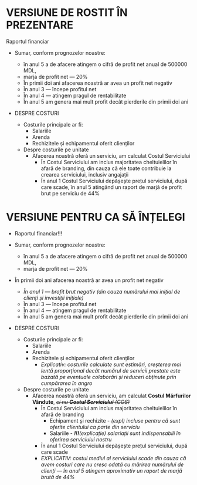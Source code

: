 # VERSIUNE DE ROSTIT ÎN PREZENTARE

 Raportul financiar
* Sumar, conform prognozelor noastre:
  * în anul 5 a de afacere atingem o cifră de profit net anual de 500000 MDL, 
  * marja de profit net — 20%
  * În primii doi ani afacerea noastră ar avea un profit net negativ
  * În anul 3 — începe profitul net
  * În anul 4 — atingem pragul de rentabilitate 
  * În anul 5 am genera mai mult profit decât pierderile din primii doi ani

* DESPRE COSTURI
  * Costurile principale ar fi:
    * Salariile
    * Arenda
    * Rechizitele și echipamentul oferit clienților
  * Despre costurile pe unitate
    * Afacerea noastră oferă un serviciu, am calculat Costul Serviciului
      * În Costul Serviciului am inclus majoritatea cheltuielilor în afară de branding, din cauza că ele toate contribuie la crearea serviciului, inclusiv angajații
      * În anul 1 Costul Serviciului depășește prețul serviciului, după care scade, în anul 5 atingând un raport de marjă de profit brut pe serviciu de 44%
     


# VERSIUNE PENTRU CA SĂ ÎNȚELEGI

* Raportul financiar!!!
* Sumar, conform prognozelor noastre: 
	* în anul 5 a de afacere atingem o cifră de profit net anual de 500000 MDL, 
	* marja de profit net — 20%
* În primii doi ani afacerea noastră ar avea un profit net negativ
	* *În anul 1 — brofit brut negativ (din cauza numărului mai inițial de clienți și investiții inițiale)*
	* În anul 3 — începe profitul net
	* În anul 4 — atingem pragul de rentabilitate 
	* În anul 5 am genera mai mult profit decât pierderile din primii doi ani

* DESPRE COSTURI
	* Costurile principale ar fi:
		* Salariile
		* Arenda
		* Rechizitele și echipamentul oferit clienților
			* *Explicativ: costurile calculate sunt estimări, creșterea mai lentă proporțional decât numărul de servicii prestate este bazată pe eventuale colaborări și reduceri obținute prin cumpărarea în angro*
	* Despre costurile pe unitate
		* Afacerea noastră oferă un serviciu, am calculat **Costul Mărfurilor Vândute**, ~~*ci nu **Costul Serviciului** (COS)*~~
			* În Costul Serviciului am inclus majoritatea cheltuielilor în afară de branding
				* Echipament și rechizite - *(expl) incluse pentru că sunt oferite clientului ca parte din serviciu*
				* Salariile - ***!!!**(explicație) salariații sunt indispensabili în oferirea serviciului nostru*
			* În anul 1 Costul Serviciului depășește prețul serviciului, după care scade
			* *EXPLICATIV: costul mediul al serviciului scade din cauza că avem costuri care nu cresc odată cu mărirea numărului de clienți — în anul 5 atingem aproximativ un raport de marjă brută de 44%*

